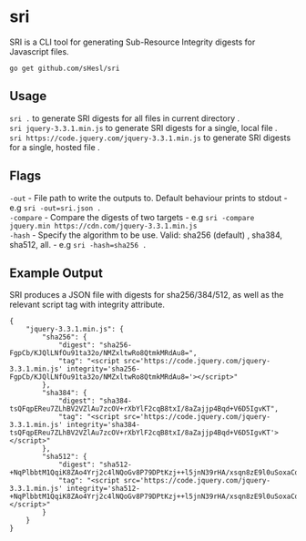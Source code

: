 # sri

SRI is a CLI tool for generating Sub-Resource Integrity digests for Javascript files. 

`go get github.com/sHesl/sri`

## Usage

`sri .` to generate SRI digests for all files in current directory .   
`sri jquery-3.3.1.min.js` to generate SRI digests for a single, local file .   
`sri https://code.jquery.com/jquery-3.3.1.min.js` to generate SRI digests for a single, hosted file .   


## Flags
`-out` - File path to write the outputs to. Default behaviour prints to stdout - e.g `sri -out=sri.json .`     
`-compare` - Compare the digests of two targets - e.g `sri -compare jquery.min https://cdn.com/jquery-3.3.1.min.js`     
`-hash` - Specify the algorithm to be use. Valid: sha256 (default) , sha384, sha512, all. - e.g `sri -hash=sha256 .`

## Example Output
SRI produces a JSON file with digests for sha256/384/512, as well as the relevant script tag with integrity attribute.  
```
{
	"jquery-3.3.1.min.js": {
		"sha256": {
			"digest": "sha256-FgpCb/KJQlLNfOu91ta32o/NMZxltwRo8QtmkMRdAu8=",
			"tag": "<script src='https://code.jquery.com/jquery-3.3.1.min.js' integrity='sha256-FgpCb/KJQlLNfOu91ta32o/NMZxltwRo8QtmkMRdAu8='></script>"
		},
		"sha384": {
			"digest": "sha384-tsQFqpEReu7ZLhBV2VZlAu7zcOV+rXbYlF2cqB8txI/8aZajjp4Bqd+V6D5IgvKT",
			"tag": "<script src='https://code.jquery.com/jquery-3.3.1.min.js' integrity='sha384-tsQFqpEReu7ZLhBV2VZlAu7zcOV+rXbYlF2cqB8txI/8aZajjp4Bqd+V6D5IgvKT'></script>"
		},
		"sha512": {
			"digest": "sha512-+NqPlbbtM1QqiK8ZAo4Yrj2c4lNQoGv8P79DPtKzj++l5jnN39rHA/xsqn8zE9l0uSoxaCdrOgFs6yjyfbBxSg==",
			"tag": "<script src='https://code.jquery.com/jquery-3.3.1.min.js' integrity='sha512-+NqPlbbtM1QqiK8ZAo4Yrj2c4lNQoGv8P79DPtKzj++l5jnN39rHA/xsqn8zE9l0uSoxaCdrOgFs6yjyfbBxSg=='></script>"
		}
	}
}
```
